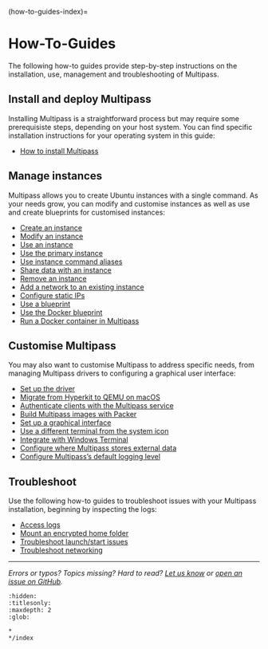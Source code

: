 (how-to-guides-index)=
# How-To-Guides

The following how-to guides provide step-by-step instructions on the installation, use, management and troubleshooting of Multipass. 

## Install and deploy Multipass

Installing Multipass is a straightforward process but may require some prerequisiste steps, depending on your host system. You can find specific installation instructions for your operating system in this guide:
- [How to install Multipass](/how-to-guides/install-multipass)

## Manage instances

Multipass allows you to create Ubuntu instances with a single command. As your needs grow, you can modify and customise instances as well as use and create blueprints for customised instances: <!--- This line added by @nielsenjared -->

- [Create an instance](/how-to-guides/manage-instances/create-an-instance)
- [Modify an instance](/how-to-guides/manage-instances/modify-an-instance)
- [Use an instance](/how-to-guides/manage-instances/use-an-instance)
- [Use the primary instance](/how-to-guides/manage-instances/use-the-primary-instance)
- [Use instance command aliases](/how-to-guides/manage-instances/use-instance-command-aliases)
- [Share data with an instance](/how-to-guides/manage-instances/share-data-with-an-instance)
- [Remove an instance](/how-to-guides/manage-instances/remove-an-instance)
- [Add a network to an existing instance](/how-to-guides/manage-instances/add-a-network-to-an-existing-instance)
- [Configure static IPs](/how-to-guides/manage-instances/configure-static-ips)
- [Use a blueprint](/how-to-guides/manage-instances/use-a-blueprint)
- [Use the Docker blueprint](/how-to-guides/manage-instances/use-the-docker-blueprint)
- [Run a Docker container in Multipass](/how-to-guides/manage-instances/run-a-docker-container-in-multipass)

## Customise Multipass

You may also want to customise Multipass to address specific needs, from managing Multipass drivers to configuring a graphical user interface:

- [Set up the driver](/how-to-guides/customise-multipass/set-up-the-driver) 
- [Migrate from Hyperkit to QEMU on macOS](/how-to-guides/customise-multipass/migrate-from-hyperkit-to-qemu-on-macos)
- [Authenticate clients with the Multipass service](/how-to-guides/customise-multipass/authenticate-clients-with-the-multipass-service)
- [Build Multipass images with Packer](/how-to-guides/customise-multipass/build-multipass-images-with-packer)
- [Set up a graphical interface](/how-to-guides/customise-multipass/set-up-a-graphical-interface)
- [Use a different terminal from the system icon](/how-to-guides/customise-multipass/use-a-different-terminal-from-the-system-icon)
- [Integrate with Windows Terminal](/how-to-guides/customise-multipass/how-to-integrate-with-windows-terminal)
- [Configure where Multipass stores external data](/how-to-guides/customise-multipass/configure-where-multipass-stores-external-data)
- [Configure Multipass’s default logging level](/how-to-guides/customise-multipass/configure-multipasss-default-logging-level) 

<!-- REMOVED FROM DOCS AND MOVED TO COMMUNITY KNOWLEDGE
- [Use Multipass remotely](/)
-->

## Troubleshoot

Use the following how-to guides to troubleshoot issues with your Multipass installation, beginning by inspecting the logs: <!--- This line added by @nielsenjared -->

- [Access logs](/how-to-guides/troubleshoot/access-logs)
- [Mount an encrypted home folder](/how-to-guides/troubleshoot/mount-an-encrypted-home-folder)
- [Troubleshoot launch/start issues](/how-to-guides/troubleshoot/troubleshoot-launch-start-issues)
- [Troubleshoot networking](/how-to-guides/troubleshoot/troubleshoot-networking)

---

*Errors or typos? Topics missing? Hard to read? <a href="https://docs.google.com/forms/d/e/1FAIpQLSd0XZDU9sbOCiljceh3rO_rkp6vazy2ZsIWgx4gsvl_Sec4Ig/viewform?usp=pp_url&entry.317501128=https://multipass.run/docs/how-to-guides" target="_blank">Let us know</a> or <a href="https://github.com/canonical/multipass/issues/new/choose" target="_blank">open an issue on GitHub</a>.*


```{toctree}
:hidden:
:titlesonly:
:maxdepth: 2
:glob:

*
*/index
